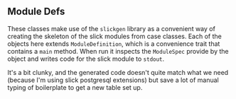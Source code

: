 ## Module Defs

These classes make use of the `slickgen` library as a convenient way of
creating the skeleton of the slick modules from case classes. Each of
the objects here extends `ModuleDefinition`, which is a convenience trait
that contains a `main` method. When run it inspects the `ModuleSpec` provide
by the object and writes code for the slick module to `stdout`.

It's a bit clunky, and the generated code doesn't quite match what we need
(because I'm using slick postgresql extensions) but save a lot of manual
typing of boilerplate to get a new table set up.
